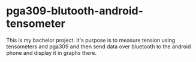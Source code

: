 # pga309-blutooth-android-tensometer
This is my bachelor project. It's purpose is to measure tension using tensometers and pga309 and then send data over bluetooth to the android phone and display it in graphs there.
